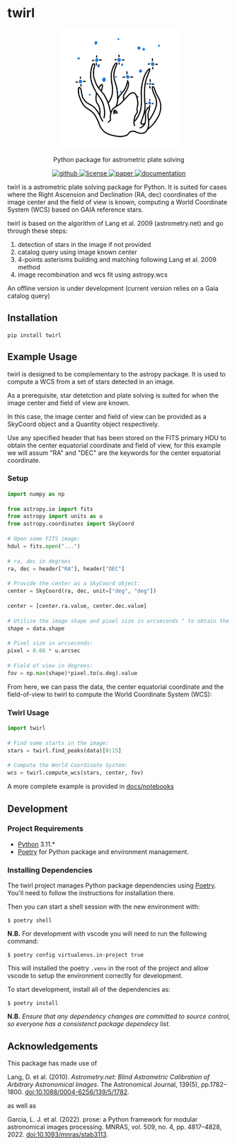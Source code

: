 # twirl

<p align="center">
    <img src=" docs/_static/twirl.png" height="270">
</p>

<p align="center">
  Python package for astrometric plate solving
  <br>
  <p align="center">
    <a href="https://github.com/lgrcia/twirl">
      <img src="https://img.shields.io/badge/github-lgrcia/twirl-blue.svg?style=flat" alt="github"/>
    </a>
    <a href="">
      <img src="https://img.shields.io/badge/license-MIT-lightgray.svg?style=flat" alt="license"/>
    </a>
    <a href="https://ui.adsabs.harvard.edu/abs/2022MNRAS.509.4817G">
      <img src="https://img.shields.io/badge/paper-gray.svg?style=flat" alt="paper"/>
    </a>
    <a href="https://twirl.readthedocs.io">
      <img src="https://img.shields.io/badge/documentation-black.svg?style=flat" alt="documentation"/>
    </a>
  </p>
</p>

twirl is a astrometric plate solving package for Python. It is suited for cases where the Right Ascension and Declination (RA, dec) coordinates of the image center and the field of view is known, computing a World Coordinate System (WCS) based on GAIA reference stars.

twirl is based on the algorithm of Lang et al. 2009 (astrometry.net) and go through these steps:

1. detection of stars in the image if not provided
2. catalog query using image known center
3. 4-points asterisms building and matching following Lang et al. 2009 method
4. image recombination and wcs fit using astropy.wcs

An offline version is under development (current version relies on a Gaia catalog query)

## Installation

```shell
pip install twirl
```

## Example Usage

twirl is designed to be complementary to the astropy package. It is used to compute a WCS from a set of stars detected in an image. 

As a prerequisite, star detetction and plate solving is suited for when the image center and field of view are known. 

In this case, the image center and field of view can be provided as a SkyCoord object and a Quantity object respectively.

Use any specified header that has been stored on the FITS primary HDU to obtain the center equatorial coordinate and field of view, for this example we will assum "RA" and "DEC" are the keywords for the center equatorial coordinate.

### Setup

```python
import numpy as np

from astropy.io import fits
from astropy import units as u
from astropy.coordinates import SkyCoord

# Open some FITS image: 
hdul = fits.open("...")

# ra, dec in degrees
ra, dec = header["RA"], header["DEC"]

# Provide the center as a SkyCoord object:
center = SkyCoord(ra, dec, unit=["deg", "deg"])

center = [center.ra.value, center.dec.value]

# Utilise the image shape and pixel size in arcseconds " to obtain the field of view in degrees:
shape = data.shape

# Pixel size in arcseconds:
pixel = 0.66 * u.arcsec

# Field of view in degrees:
fov = np.max(shape)*pixel.to(u.deg).value
```

From here, we can pass the data, the center equatorial coordinate and the field-of-view to twirl to compute the World Coordinate System (WCS):

### Twirl Usage

```python
import twirl

# Find some starts in the image:
stars = twirl.find_peaks(data)[0:15]

# Compute the World Coordinate System:
wcs = twirl.compute_wcs(stars, center, fov)
```

A more complete example is provided in [docs/notebooks](https://github.com/lgrcia/twirl/tree/master/docs/notebooks)

## Development

### Project Requirements

- [Python](https://www.python.org/) 3.11.*
- [Poetry](https://python-poetry.org/) for Python package and environment management.

### Installing Dependencies

The twirl project manages Python package dependencies using [Poetry](https://python-poetry.org/). You'll need to follow the instructions for installation there.

Then you can start a shell session with the new environment with:

```console
$ poetry shell
```

**N.B.** For development with vscode you will need to run the following command:

```console
$ poetry config virtualenvs.in-project true
```

This will installed the poetry `.venv` in the root of the project and allow vscode to setup the environment correctly for development.

To start development, install all of the dependencies as:

```console
$ poetry install
```

**N.B.** _Ensure that any dependency changes are committed to source control, so everyone has a consistenct package dependecy list._

## Acknowledgements

This package has made use of 

Lang, D. et al. (2010). _Astrometry.net: Blind Astrometric Calibration of Arbitrary Astronomical Images_. The Astronomical Journal, 139(5), pp.1782–1800. [doi:10.1088/0004-6256/139/5/1782](https://iopscience.iop.org/article/10.1088/0004-6256/139/5/1782).

as well as

Garcia, L. J. et al. (2022). prose: a Python framework for modular astronomical images processing. MNRAS, vol. 509, no. 4, pp. 4817–4828, 2022. [doi:10.1093/mnras/stab3113](https://academic.oup.com/mnras/article-abstract/509/4/4817/6414007).